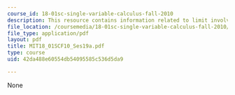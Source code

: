 ```yaml
---
course_id: 18-01sc-single-variable-calculus-fall-2010
description: This resource contains information related to limit involving e.
file_location: /coursemedia/18-01sc-single-variable-calculus-fall-2010/42da488e60554db54095585c536d5da9_MIT18_01SCF10_Ses19a.pdf
file_type: application/pdf
layout: pdf
title: MIT18_01SCF10_Ses19a.pdf
type: course
uid: 42da488e60554db54095585c536d5da9

---
```

None